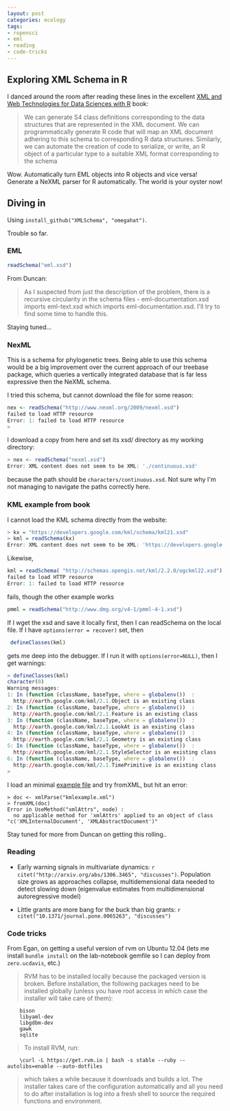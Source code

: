 ```yaml
---
layout: post
categories: ecology
tags:
- ropensci
- eml
- reading 
- code-tricks
---
```



## Exploring XML Schema in R

I danced around the room after reading these lines in the excellent [XML and Web Technologies for Data Sciences with R](http://www.springer.com/statistics/computational+statistics/book/978-1-4614-7899-7) book: 


> We can generate S4 class definitions corresponding to the data structures that are represented in the XML document. We can programmatically generate R code that will map an XML document adhering to this schema to corresponding R data structures. Similarly, we can automate the creation of code to serialize, or write, an R object of a particular type to a suitable XML format corresponding to the schema

Wow.  Automatically turn EML objects into R objects and vice versa! Generate a NeXML parser for R automatically.  The world is your oyster now!  


## Diving in




Using `install_github("XMLSchema", "omegahat")`. 

Trouble so far.

### EML 


```r
readSchema("eml.xsd")
```

From Duncan:

> As I suspected from just the description of the problem, there is a recursive
circularity in the schema files - eml-documentation.xsd imports eml-text.xsd
which imports eml-documentation.xsd.
> I'll try to find some time to handle this.

Staying tuned...

### NexML

This is a schema for phylogenetic trees.  Being able to use this schema would be a big improvement over the current approach of our treebase package, which queries a vertically integrated database that is far less expressive then the NeXML schema.   

I tried this schema, but cannot download the file for some reason:  

```r
nex <- readSchema("http://www.nexml.org/2009/nexml.xsd")
failed to load HTTP resource
Error: 1: failed to load HTTP resource
> 
```

I download a copy from here and set its xsd/ directory as my working directory:

```r
> nex <- readSchema("nexml.xsd")
Error: XML content does not seem to be XML: './continuous.xsd'
```

because the path should be `characters/continuous.xsd`.  Not sure why I'm not managing to navigate the paths correctly here.  




### KML example from book

I cannot load the KML schema directly from the website:  

```r
> kx = "https://developers.google.com/kml/schema/kml21.xsd"
> kml = readSchema(kx)
Error: XML content does not seem to be XML: 'https://developers.google.com/kml/schema/kml21.xsd'
```

Likewise, 

```r
kml = readSchema( "http://schemas.opengis.net/kml/2.2.0/ogckml22.xsd")
failed to load HTTP resource
Error: 1: failed to load HTTP resource
```

fails, though the other example works

```r
pmml = readSchema("http://www.dmg.org/v4-1/pmml-4-1.xsd")
```



If I wget the xsd and save it locally first, then I can readSchema on the local file.  If I have `options(error = recover)` set, then

```r
 defineClasses(kml)
```

gets me deep into the debugger. If I run it with `options(error=NULL)`, then I get warnings: 


```r
> defineClasses(kml)
character(0)
Warning messages:
1: In (function (className, baseType, where = globalenv())  :
  http://earth.google.com/kml/2.1.Object is an existing class
2: In (function (className, baseType, where = globalenv())  :
  http://earth.google.com/kml/2.1.Feature is an existing class
3: In (function (className, baseType, where = globalenv())  :
  http://earth.google.com/kml/2.1.LookAt is an existing class
4: In (function (className, baseType, where = globalenv())  :
  http://earth.google.com/kml/2.1.Geometry is an existing class
5: In (function (className, baseType, where = globalenv())  :
  http://earth.google.com/kml/2.1.StyleSelector is an existing class
6: In (function (className, baseType, where = globalenv())  :
  http://earth.google.com/kml/2.1.TimePrimitive is an existing class
> 
```

I load an minimal [example file][1]  and try fromXML, but hit an error:

```
> doc <- xmlParse("kmlexample.xml")
> fromXML(doc)
Error in UseMethod("xmlAttrs", node) : 
  no applicable method for 'xmlAttrs' applied to an object of class "c('XMLInternalDocument', 'XMLAbstractDocument')"
```



[1]: http://en.wikipedia.org/wiki/Keyhole_Markup_Language



Stay tuned for more from Duncan on getting this rolling..



### Reading


* Early warning signals in multivariate dynamics: `r citet("http://arxiv.org/abs/1306.3465", "discusses")`. Population size grows as approaches collapse, multidemensional data needed to detect slowing down (eigenvalue estimates from multidimensional autoregressive model)

* Little grants are more bang for the buck than big grants: `r citet("10.1371/journal.pone.0065263", "discusses")` 



### Code tricks

From Egan, on getting a useful version of rvm on Ubuntu 12.04 (lets me install `bundle install` on the lab-notebook gemfile so I can deploy from `zero.ucdavis`, etc.)

> RVM has to be installed locally because the packaged version is broken.
Before installation, the following packages need to be installed
globally (unless you have root access in which case the installer will
take care of them):

        bison
        libyaml-dev
        libgdbm-dev
        gawk
        sqlite

> To install RVM, run:

        \curl -L https://get.rvm.io | bash -s stable --ruby --autolibs=enable --auto-dotfiles

> which takes a while because it downloads and builds a lot. The installer
takes care of the configuration automatically and all you need to do
after installation is log into a fresh shell to source the required
functions and environment.

